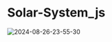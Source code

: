 # Solar-System_js


 ![2024-08-26-23-55-30](https://github.com/user-attachments/assets/2e262606-abaa-408d-aca7-1c62f2fa79a6)
